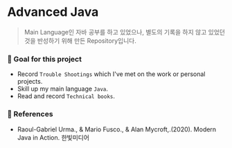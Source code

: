 # Advanced Java

> Main Language인 자바 공부를 하고 있었으나, 별도의 기록을 하지 않고 있었던 것을 반성하기 위해 만든 Repository입니다.

### :rocket: Goal for this project

- Record `Trouble Shootings` which I've met on the work or personal projects.
- Skill up my main language `Java`.
- Read and record `Technical books`.

### :open_book: References
- Raoul-Gabriel Urma., & Mario Fusco., & Alan Mycroft,.(2020). Modern Java in Action. 한빛미디어
